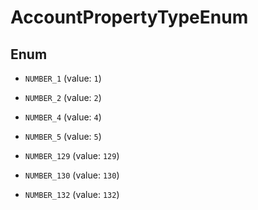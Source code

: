 

# AccountPropertyTypeEnum

## Enum


* `NUMBER_1` (value: `1`)

* `NUMBER_2` (value: `2`)

* `NUMBER_4` (value: `4`)

* `NUMBER_5` (value: `5`)

* `NUMBER_129` (value: `129`)

* `NUMBER_130` (value: `130`)

* `NUMBER_132` (value: `132`)




